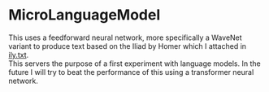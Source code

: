 # MicroLanguageModel
This uses a feedforward neural network, more specifically a WaveNet variant to produce text based on the Iliad by Homer which I attached in [ily.txt](ily.txt). <br>
This servers the purpose of a first experiment with language models. In the future I will try to beat the performance of this using a transformer neural network. 
